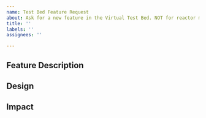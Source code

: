 ```yaml
---
name: Test Bed Feature Request
about: Ask for a new feature in the Virtual Test Bed. NOT for reactor model improvements!
title: ''
labels: ''
assignees: ''

---
```


## Feature Description
<!--A clear and concise description of the feature you would like -->

## Design
<!-- How do you think this feature should be implemented? Is this requiring some website development? Some MOOSEDocs development? -->

## Impact
<!-- How does this feature help you? How does it help the wider community? -->
